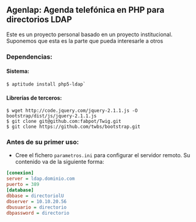 ## Agenlap: Agenda telefónica en PHP para directorios LDAP

Este es un proyecto personal basado en un proyecto institucional. 
Suponemos que esta es la parte que pueda interesarle a otros

### Dependencias: 
#### Sistema:
    $ aptitude install php5-ldap`
#### Librerías de terceros:
    $ wget http://code.jquery.com/jquery-2.1.1.js -O  bootstrap/dist/js/jquery-2.1.1.js
    $ git clone git@github.com:fabpot/Twig.git
    $ git clone https://github.com/twbs/bootstrap.git
### Antes de su primer uso:
* Cree el fichero `parametros.ini` para configurar el servidor remoto. Su contenido va de la siguiente forma:
```ini
[conexion]
server = ldap.dominio.com
puerto = 389
[database]
dbbase = directoriolU
dbserver = 10.10.20.56
dbusuario = directorio
dbpassword = directorio 
```


